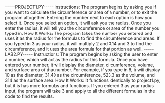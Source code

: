 -----PROJECT1.PY-----
Instructions: The program begins by asking you if you want to calculate the circumference or area of a number, or to exit the program altogether. Entering the number next to each option is how you select it. 
Once you select an option, it will ask you the radius. Once you enter the radius, it will tell you the circumference or area of the number you typed in.
How It Works: The program takes the number you entered and uses it as the radius for the formulas to find the circumference and areas. If you typed in 3 as your radius, it will multiply 2 and 3.14 and 3 to find the circumference, and it uses the area formula for that portion as well.
-----LAB2.PY-----
Instructions: The program begins by asking the user to enter a number, which will act as the radius for this formula. Once you have entered your number, it will display the diameter, circumference, volume, and surface area of that number. For example, if you type in 5, it will display 10 as the diameter, 31.40 as the circumference, 523.3 as the volume, and 314 as the surface area.
How It Works: It functions identically to project1.py, but it is has more formulas and functions. If you entered 3 as your radius input, the program will take 3 and apply to all the different formulas in the code to find the results.
